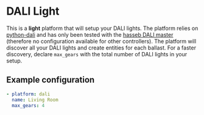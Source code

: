 # DALI Light

This is a **light** platform that will setup your DALI lights. The platform relies on [python-dali](https://github.com/sde1000/python-dali) and has only been tested with the [hasseb DALI master](http://hasseb.fi/shop2/index.php?route=product/product&product_id=50) (therefore no configuration available for other controllers). The platform will discover all your DALI lights and create entities for each ballast. For a faster discovery, declare `max_gears` with the total number of DALI lights in your setup.

## Example configuration
```yaml
- platform: dali
  name: Living Room
  max_gears: 4
```
